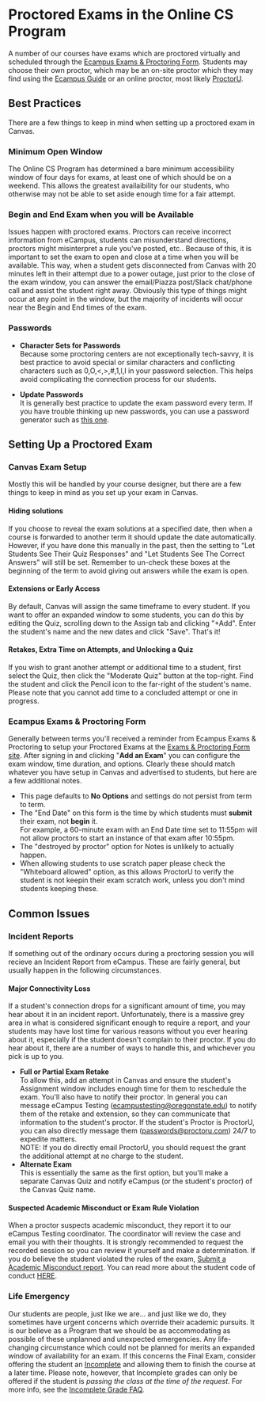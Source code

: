 # Proctored Exams in the Online CS Program

A number of our courses have exams which are proctored virtually and scheduled through the [Ecampus Exams & Proctoring Form](https://secure.oregonstate.edu/ecampus/proctoring/).  Students may choose their own proctor, which may be an on-site proctor which they may find using the [Ecampus Guide](https://ecampus.oregonstate.edu/services/proctoring/finding_proctor.htm) or an online proctor, most likely [ProctorU](https://www.proctoru.com/live-plus-resource-center).

## Best Practices

There are a few things to keep in mind when setting up a proctored exam in Canvas.

### Minimum Open Window  

The Online CS Program has determined a bare minimum accessibility window of four days for exams, at least one of which should be on a weekend.  This allows the greatest availaibility for our students, who otherwise may not be able to set aside enough time for a fair attempt.

### Begin and End Exam when you will be Available

Issues happen with proctored exams.  Proctors can receive incorrect information from eCampus, students can misunderstand directions, proctors might misinterpret a rule you've posted, etc..   Because of this, it is important to set the exam to open and close at a time when you will be available.  This way, when a student gets disconnected from Canvas with 20 minutes left in their attempt due to a power outage, just prior to the close of the exam window, you can answer the email/Piazza post/Slack chat/phone call and assist the student right away.  Obviously this type of things might occur at any point in the window, but the majority of incidents will occur near the Begin and End times of the exam.

### Passwords  

- **Character Sets for Passwords**  
Because some proctoring centers are not exceptionally tech-savvy, it is best practice to avoid special or similar characters and conflicting characters such as 0,O,\<,\>,\#,1,l,I in your password selection.  This helps avoid complicating the connection process for our students.

- **Update Passwords**  
  It is generally best practice to update the exam password every term.  If you have trouble thinking up new passwords, you can use a password generator such as [this one](https://passwordsgenerator.net/).

## Setting Up a Proctored Exam

### Canvas Exam Setup

Mostly this will be handled by your course designer, but there are a few things to keep in mind as you set up your exam in Canvas.

#### Hiding solutions

If you choose to reveal the exam solutions at a specified date, then when a course is forwarded to another term it should update the date automatically.  However, if you have done this manually in the past, then the setting to "Let Students See Their Quiz Responses" and "Let Students See The Correct Answers" will still be set.  Remember to un-check these boxes at the beginning of the term to avoid giving out answers while the exam is open.

#### Extensions or Early Access

By default, Canvas will assign the same timeframe to every student.  If you want to offer an expanded window to some students, you can do this by editing the Quiz, scrolling down to the Assign tab and clicking "\+Add".  Enter the student's name and the new dates and click "Save". That's it!

#### Retakes, Extra Time on Attempts, and Unlocking a Quiz

If you wish to grant another attempt or additional time to a student, first select the Quiz, then click the "Moderate Quiz" button at the top-right.  Find the student and click the Pencil icon to the far-right of the student's name.  Please note that you cannot add time to a concluded attempt or one in progress.

### Ecampus Exams & Proctoring Form

Generally between terms you'll received a reminder from Ecampus Exams & Proctoring to setup your Proctored Exams at the [Exams & Proctoring Form site](https://secure.oregonstate.edu/ecampus/proctoring/).  After signing in and clicking "**Add an Exam**" you can configure the exam window, time duration, and options.  Clearly these should match whatever you have setup in Canvas and advertised to students, but here are a few additional notes.

- This page defaults to **No Options** and settings do not persist from term to term.
- The "End Date" on this form is the time by which students must **submit** their exam, not **begin** it.  
For example, a 60-minute exam with an End Date time set to 11:55pm will not allow proctors to start an instance of that exam after 10:55pm.
- The "destroyed by proctor" option for Notes is unlikely to actually happen.
- When allowing students to use scratch paper please check the "Whiteboard allowed" option, as this allows ProctorU to verify the student is not keepin their exam scratch work, unless you don't mind students keeping these.

## Common Issues

### Incident Reports

If something out of the ordinary occurs during a proctoring session you will recieve an Incident Report from eCampus.  These are fairly general, but usually happen in the following circumstances.

#### Major Connectivity Loss

If a student's connection drops for a significant amount of time, you may hear about it in an incident report.  Unfortunately, there is a massive grey area in what is considered significant enough to require a report, and your students may have lost time for various reasons without you ever hearing about it, especially if the student doesn't complain to their proctor.  If you do hear about it, there are a number of ways to handle this, and whichever you pick is up to you.

- **Full or Partial Exam Retake**  
To allow this, add an attempt in Canvas and ensure the student's Assignment window includes enough time for them to reschedule the exam.  You'll also have to notify their proctor.  In general you can message eCampus Testing (ecampustesting@oregonstate.edu) to notify them of the retake and extension, so they can communicate that information to the student's proctor.  If the student's Proctor is ProctorU, you can also directly message them (passwords@proctoru.com) 24/7 to expedite matters.  
NOTE: If you do directly email ProctorU, you should request the grant the additional attempt at no charge to the student.
- **Alternate Exam**  
This is essentially the same as the first option, but you'll make a separate Canvas Quiz and notify eCampus (or the student's proctor) of the Canvas Quiz name.

#### Suspected Academic Misconduct or Exam Rule Violation

When a proctor suspects academic misconduct, they report it to our eCampus Testing coordinator.  The coordinator will review the case and email you with their thoughts.  It is strongly recommended to request the recorded session so you can review it yourself and make a determination.  If you do believe the student violated the rules of the exam, [Submit a Academic Misconduct report](https://cm.maxient.com/reportingform.php?OregonStateUniv&layout_id=6).  You can read more about the student code of conduct [HERE](https://studentlife.oregonstate.edu/studentconduct/academicmisconduct-faculty).

### Life Emergency

Our students are people, just like we are... and just like we do, they sometimes have urgent concerns which override their academic pursuits.  It is our believe as a Program that we should be as accommodating as possible of these unplanned and unexpected emergencies.  Any life-changing circumstance which could not be planned for merits an expanded window of availability for an exam.  If this concerns the Final Exam, consider offering the student an [Incomplete](https://registrar.oregonstate.edu/incomplete-grade-policy) and allowing them to finish the course at a later time.  Please note, however, that Incomplete grades can only be offered if the student is *passing the class at the time of the request*. For more info, see the [Incomplete Grade FAQ](https://registrar.oregonstate.edu/incomplete-grade-faqs-0).

